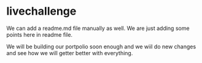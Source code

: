 # livechallenge
 We can add a readme.md file manually as well.
 We are just adding some points here in readme file.

We will be building our portpolio soon enough and we wiil do new changes and see how we will getter better with everything.
